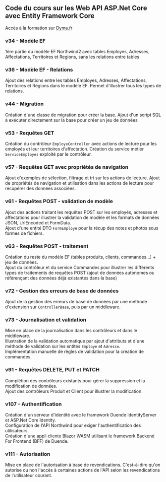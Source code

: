 ## Code du cours sur les Web API ASP.Net Core avec Entity Framework Core

Accès à la formation sur [Dyma.fr](https://dyma.fr/aspnetcore)

### v34 - Modèle EF
1ère partie du modèle EF Northwind2 avec tables Employes, Adresses, Affectations, Territoires et Regions, sans les relations entre tables 

### v36 - Modèle EF - Relations
Ajout des relations entre les tables Employes, Adresses, Affectations, Territoires et Regions dans le modèle EF. Permet d'illustrer tous les types de relations.

### v44 - Migration
Création d'une classe de migration pour créer la base. Ajout d'un script SQL à exécuter directement sur la base pour créer un jeu de données

### v53 - Requêtes GET
Création du contrôleur `EmployeController` avec actions de lecture pour les employés et leur territoires d'affectation. Création du service métier `ServiceEmployes` exploité par le contrôleur.

### v57 - Requêtes GET avec propriétés de navigation
Ajout d'exemples de sélection, filtrage et tri sur les actions de lecture. Ajout de propriétés de navigation et utilisation dans les actions de lecture pour récupérer des données associées.

### v61 - Requêtes POST - validation de modèle
Ajout des actions traitant les requêtes POST sur les employés, adresses et affectations pour illustrer la validation de modèle et les formats de données JSON, UrlEncoded et FormData.  
Ajout d'une entité DTO `FormEmploye` pour la récup des notes et photos sous formes de fichiers.

### v63 - Requêtes POST - traitement
Création du reste du modèle EF (tables produits, clients, commandes...) + jeu de données.  
Ajout du contrôleur et du service Commandes pour illustrer les différents types de traitements de requêtes POST (ajout de données autonomes ou référençant des données déjà existantes dans la base)

### v72 - Gestion des erreurs de base de données
Ajout de la gestion des erreurs de base de données par une méthode d'extension sur `ControllerBase`, puis par un middleware.

### v73 - Journalisation et validation
Mise en place de la journalisation dans les contrôleurs et dans le middleware.  
Illustration de la validation automatique par ajout d'attributs et d'une méthode de validation sur les entités `Employe` et `Adresse`.  
Implémentation manuelle de règles de validation pour la création de commandes.

### v91 - Requêtes DELETE, PUT et PATCH
Complétion des contrôleurs existants pour gérer la suppression et la modification de données.  
Ajout des contrôleurs Produit et Client pour illustrer  la modification.

### v107 - Authentification
Création d'un serveur d'identité avec le framework Duende IdentityServer et ASP.Net Core Identity.  
Configuration de l'API Northwind pour exiger l'authentification des utilisateurs.  
Création d'une appli cliente Blazor WASM utilisant le framework Backend For Frontend (BFF) de Duende.

### v111 - Autorisation
Mise en place de l'autorisation à base de revendications. C'est-à-dire qu'on autorise ou non l'accès à certaines actions de l'API selon les revendications de l'utilisateur courant.  
